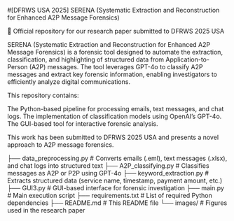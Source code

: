 #[DFRWS USA 2025] SERENA (Systematic Extraction and Reconstruction for Enhanced A2P Message Forensics)

📄 Official repository for our research paper submitted to DFRWS 2025 USA

SERENA (Systematic Extraction and Reconstruction for Enhanced A2P Message Forensics) is a forensic tool designed to automate the extraction, classification, and highlighting of structured data from Application-to-Person (A2P) messages. The tool leverages GPT-4o to classify A2P messages and extract key forensic information, enabling investigators to efficiently analyze digital communications.

This repository contains:

The Python-based pipeline for processing emails, text messages, and chat logs.
The implementation of classification models using OpenAI’s GPT-4o.
The GUI-based tool for interactive forensic analysis.

This work has been submitted to DFRWS 2025 USA and presents a novel approach to A2P message forensics.


├── data_preprocessing.py      # Converts emails (.eml), text messages (.xlsx), and chat logs into structured text
├── A2P_classifying.py         # Classifies messages as A2P or P2P using GPT-4o
├── keyword_extraction.py      # Extracts structured data (service name, timestamp, payment amount, etc.)
├── GUI3.py                    # GUI-based interface for forensic investigation
├── main.py                    # Main execution script
├── requirements.txt           # List of required Python dependencies
├── README.md                  # This README file
└── images/                    # Figures used in the research paper
